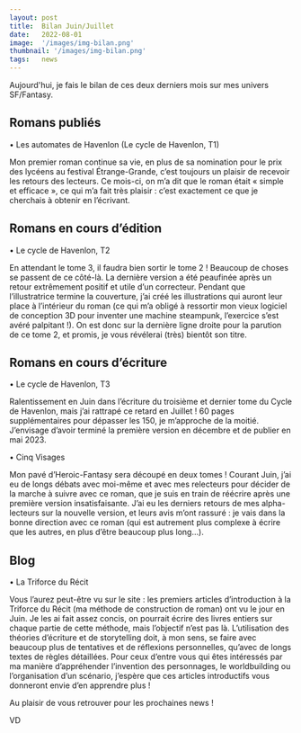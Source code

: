 ```yaml
---
layout: post
title:  Bilan Juin/Juillet
date:   2022-08-01
image:  '/images/img-bilan.png'
thumbnail: '/images/img-bilan.png'
tags:   news
---
```


Aujourd'hui, je fais le bilan de ces deux derniers mois sur mes univers SF/Fantasy.

## Romans publiés

• Les automates de Havenlon (Le cycle de Havenlon, T1)

Mon premier roman continue sa vie, en plus de sa nomination pour le prix des lycéens au festival Étrange-Grande, c’est toujours un plaisir de recevoir les retours des lecteurs. Ce mois-ci, on m’a dit que le roman était « simple et efficace », ce qui m’a fait très plaisir : c’est exactement ce que je cherchais à obtenir en l’écrivant.

## Romans en cours d’édition

• Le cycle de Havenlon, T2

En attendant le tome 3, il faudra bien sortir le tome 2 ! Beaucoup de choses se passent de ce côté-là. La dernière version a été peaufinée après un retour extrêmement positif et utile d’un correcteur. Pendant que l’illustratrice termine la couverture, j’ai créé les illustrations qui auront leur place à l’intérieur du roman (ce qui m’a obligé à ressortir mon vieux logiciel de conception 3D pour inventer une machine steampunk, l’exercice s’est avéré palpitant !). On est donc sur la dernière ligne droite pour la parution de ce tome 2, et promis, je vous révélerai (très) bientôt son titre.

## Romans en cours d’écriture

• Le cycle de Havenlon, T3

Ralentissement en Juin dans l’écriture du troisième et dernier tome du Cycle de Havenlon, mais j’ai rattrapé ce retard en Juillet ! 60 pages supplémentaires pour dépasser les 150, je m’approche de la moitié. J’envisage d’avoir terminé la première version en décembre et de publier en mai 2023.

• Cinq Visages

Mon pavé d’Heroic-Fantasy sera découpé en deux tomes ! Courant Juin, j’ai eu de longs débats avec moi-même et avec mes relecteurs pour décider de la marche à suivre avec ce roman, que je suis en train de réécrire après une première version insatisfaisante. J’ai eu les derniers retours de mes alpha-lecteurs sur la nouvelle version, et leurs avis m’ont rassuré : je vais dans la bonne direction avec ce roman (qui est autrement plus complexe à écrire que les autres, en plus d’être beaucoup plus long…).

## Blog

• La Triforce du Récit

Vous l’aurez peut-être vu sur le site : les premiers articles d’introduction à la Triforce du Récit (ma méthode de construction de roman) ont vu le jour en Juin. Je les ai fait assez concis, on pourrait écrire des livres entiers sur chaque partie de cette méthode, mais l’objectif n’est pas là. L’utilisation des théories d’écriture et de storytelling doit, à mon sens, se faire avec beaucoup plus de tentatives et de réflexions personnelles, qu’avec de longs textes de règles détaillées. Pour ceux d’entre vous qui êtes intéressés par ma manière d’appréhender l’invention des personnages, le worldbuilding ou l’organisation d’un scénario, j’espère que ces articles introductifs vous donneront envie d’en apprendre plus !

Au plaisir de vous retrouver pour les prochaines news !

VD
